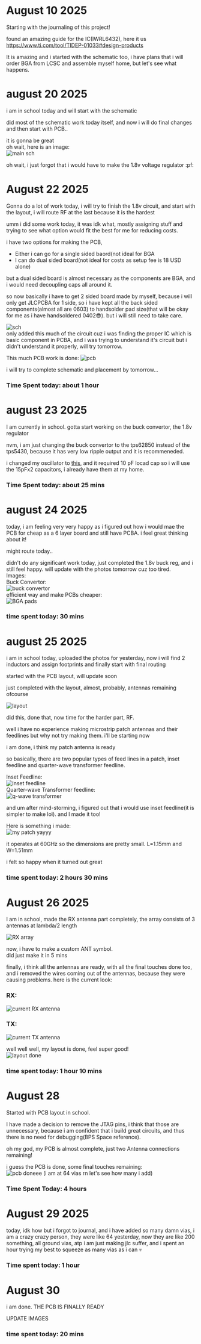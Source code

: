 # August 10 2025

Starting with the journaling of this project!

found an amazing guide for the IC(IWRL6432), here it us https://www.ti.com/tool/TIDEP-01033#design-products

It is amazing and i started with the schematic too, i have plans that i will order BGA from LCSC and assemble myself home, but let's see what happens. 

# august 20 2025

i am in school today and will start with the schematic  


did most of the schematic work today itself, and now i will do final changes and then start with PCB..  

it is gonna be great  
oh wait, here is an image:  
![main sch](/images/aug20/main.png)

oh wait, i just forgot that i would have to make the 1.8v voltage regulator :pf:

# August 22 2025

Gonna do a lot of work today, i will try to finish the 1.8v circuit, and start with the layout, i will route RF at the last because it is the hardest

umm i did some work today, it was idk what, mostly assigning stuff and trying to see what option would fit the best for me for reducing costs.

i have two options for making the PCB, 
- Either i can go for a single sided baord(not ideal for BGA
- I can do dual sided board(not ideal for costs as setup fee is 18 USD alone)

but a dual sided board is almost necessary as the components are BGA, and i would need decoupling caps all around it. 

so now basically i have to get 2 sided board made by myself, because i will only get JLCPCBA for 1 side, so i have kept all the back sided components(almost all are 0603) to handsolder pad size(that will be okay for me as i have handsoldered 0402😎). but i will still need to take care. 

![sch](/images/aug22/sch.png)  
only added this much of the circuit cuz i was finding the proper IC which is basic component in PCBA, and i was trying to understand it's circuit but i didn't understand it properly, will try tomorrow.  

This much PCB work is done:
![pcb](/images/aug22/pcb.png)  

i will try to complete schematic and placement by tomorrow...


### Time Spent today: about 1 hour

# august 23 2025
I am currently in school. gotta start working on the buck convertor, the 1.8v regulator

nvm, i am just changing the buck convertor to the tps62850 instead of the tps5430, because it has very low ripple output and it is recommeneded.

i changed my oscillator to [this](https://www.lcsc.com/product-detail/C5261245.html), and it required 10 pF locad cap so i will use the 15pFx2 capacitors, i already have them at my home.

### Time Spent today: about 25 mins

# august 24 2025

today, i am feeling very very happy as i figured out how i would mae the PCB for cheap as a 6 layer board and still have PCBA. i feel great thinking about it!

might route today..

didn't do any significant work today, just completed the 1.8v buck reg, and i still feel happy. will update with the photos tomorrow cuz too tired.  
Images:  
Buck Convertor:  
![buck convertor](/images/aug24/buck.png)  
efficient way and make PCBs cheaper:  
![BGA pads](/images/aug24/bga.png)  

### time spent today: 30 mins

# august 25 2025
i am in school today, uploaded the photos for yesterday, now i will find 2 inductors and assign footprints and finally start with final routing

started with the PCB layout, will update soon

just completed with the layout, almost, probably, antennas remaining ofcourse  

![layout](/images/aug25/layout.png)  

did this, done that, now time for the harder part, RF.

well i have no experience making microstrip patch antennas and their feedlines but why not try making them. i'll be starting now

i am done, i think my patch antenna is ready

so basically, there are two popular types of feed lines in a patch, inset feedline and quarter-wave transformer feedline.  

Inset Feedline:  
![inset feedline](https://www.antenna-theory.com/antennas/patches/patch4.jpg)  
Quarter-wave Transformer feedline:  
![q-wave transformer](https://www.antenna-theory.com/antennas/patches/patch5.jpg)

and um after mind-storming, i figured out that i would use inset feedline(it is simpler to make lol). and I made it too!  

Here is something i made:  
![my patch yayyy](/images/aug25/patch.png)

it operates at 60GHz so the dimensions are pretty small. L=1.15mm and W=1.51mm

i felt so happy when it turned out great

### time spent today: 2 hours 30 mins

# August 26 2025

I am in school, made the RX antenna part completely, the array consists of 3 antennas at lambda/2 length

![RX array](/images/aug26/RX_ant.png)

now, i have to make a custom ANT symbol.  
did just make it in 5 mins  


finally, i think all the antennas are ready, with all the final touches done too, and i removed the wires coming out of the antennas, because they were causing problems. here is the current look:  
### RX:  
![current RX antenna](/images/aug26/current_RX.png)  
### TX:  
![current TX antenna](/images/aug26/current_TX.png)

well well well, my layout is done, feel super good!  
![layout done](/images/aug26/layout_done.png)

### time spent today: 1 hour 10 mins

# August 28

Started with PCB layout in school.


I have made a decision to remove the JTAG pins, i think that those are unnecessary, because i am confident that i build great circuits, and thus there is no need for debugging(BPS Space reference). 

oh my god, my PCB is almost complete, just two Antenna connections remaining!

i guess the PCB is done, some final touches remaining:  
![pcb doneee](/images/aug28/pcb_done_prolly.png)
(i am at 64 vias rn let's see how many i add)
### Time Spent Today: 4 hours

# August 29 2025
today, idk how but i forgot to journal, and i have added so many damn vias, i am a crazy crazy person, they were like 64 yesterday, now they are like 200 something, all ground vias, atp i am just making jlc suffer, and i spent an hour trying my best to squeeze as many vias as i can :skull:

### Time spent today: 1 hour

# August 30

i am done. THE PCB IS FINALLY READY

UPDATE IMAGES

### time spent today: 20 mins